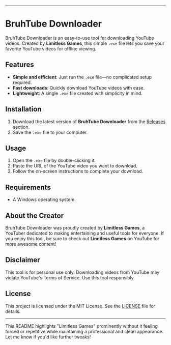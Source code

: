 

---

# BruhTube Downloader

BruhTube Downloader is an easy-to-use tool for downloading YouTube videos. Created by **Limitless Games**, this simple `.exe` file lets you save your favorite YouTube videos for offline viewing.

## Features

- **Simple and efficient**: Just run the `.exe` file—no complicated setup required.
- **Fast downloads**: Quickly download YouTube videos with ease.
- **Lightweight**: A single `.exe` file created with simplicity in mind.

## Installation

1. Download the latest version of **BruhTube Downloader** from the [Releases](https://github.com/bioniclimit2/bruhtubedownloader/releases) section.
2. Save the `.exe` file to your computer.

## Usage

1. Open the `.exe` file by double-clicking it.
2. Paste the URL of the YouTube video you want to download.
3. Follow the on-screen instructions to complete your download.

## Requirements

- A Windows operating system.

## About the Creator

BruhTube Downloader was proudly created by **Limitless Games**, a YouTuber dedicated to making entertaining and useful tools for everyone. If you enjoy this tool, be sure to check out **Limitless Games** on YouTube for more awesome content!

## Disclaimer

This tool is for personal use only. Downloading videos from YouTube may violate YouTube's Terms of Service. Use this tool responsibly.

## License

This project is licensed under the MIT License. See the [LICENSE](LICENSE) file for details.

---

This README highlights "Limitless Games" prominently without it feeling forced or repetitive while maintaining a professional and clean appearance. Let me know if you'd like further tweaks!

